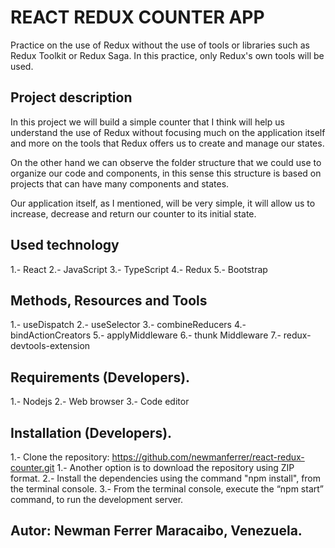 # REACT REDUX COUNTER APP

Practice on the use of Redux without the use of tools or libraries such as Redux Toolkit or Redux Saga. In this practice, only Redux's own tools will be used.

## Project description

In this project we will build a simple counter that I think will help us understand the use of Redux without focusing much on the application itself and more on the tools that Redux offers us to create and manage our states.

On the other hand we can observe the folder structure that we could use to organize our code and components, in this sense this structure is based on projects that can have many components and states.

Our application itself, as I mentioned, will be very simple, it will allow us to increase, decrease and return our counter to its initial state.

## Used technology

1.- React
2.- JavaScript
3.- TypeScript
4.- Redux
5.- Bootstrap

## Methods, Resources and Tools

1.- useDispatch
2.- useSelector
3.- combineReducers
4.- bindActionCreators
5.- applyMiddleware
6.- thunk Middleware
7.- redux-devtools-extension

## Requirements (Developers).

1.- Nodejs
2.- Web browser
3.- Code editor

## Installation (Developers).

1.- Clone the repository: https://github.com/newmanferrer/react-redux-counter.git
1.- Another option is to download the repository using ZIP format.
2.- Install the dependencies using the command "npm install", from the terminal console.
3.- From the terminal console, execute the “npm start” command, to run the development server.

## Autor: Newman Ferrer Maracaibo, Venezuela.
